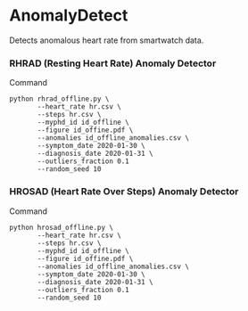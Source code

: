 # AnomalyDetect
Detects anomalous heart rate from smartwatch data.

### RHRAD (Resting Heart Rate) Anomaly Detector

Command 
```
python rhrad_offline.py \
       --heart_rate hr.csv \
       --steps hr.csv \
       --myphd_id id_offline \
       --figure id_offine.pdf \
       --anomalies id_offline_anomalies.csv \
       --symptom_date 2020-01-30 \
       --diagnosis_date 2020-01-31 \
       --outliers_fraction 0.1 
       --random_seed 10 
 ```
 

### HROSAD (Heart Rate Over Steps) Anomaly Detector

Command
```
python hrosad_offline.py \
       --heart_rate hr.csv \
       --steps hr.csv \
       --myphd_id id_offline \
       --figure id_offine.pdf \
       --anomalies id_offline_anomalies.csv \
       --symptom_date 2020-01-30 \
       --diagnosis_date 2020-01-31 \
       --outliers_fraction 0.1 
       --random_seed 10 
 ```
